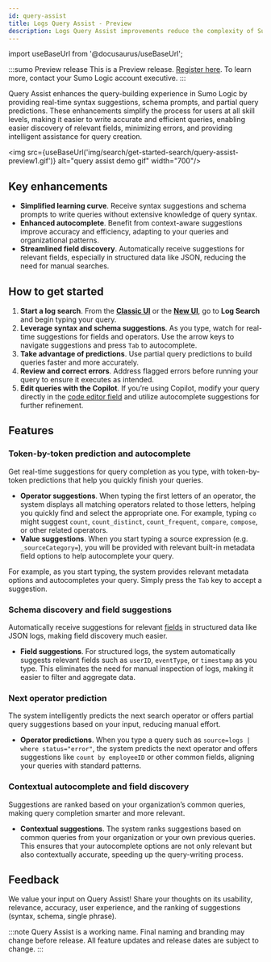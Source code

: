 ```yaml
---
id: query-assist
title: Logs Query Assist - Preview
description: Logs Query Assist improvements reduce the complexity of Sumo Logic’s query language, making it easier to discover relevant fields, minimize errors, and benefit from intelligent query-building assistance.
---
```


<head>
  <meta name="robots" content="noindex" />
</head>

import useBaseUrl from '@docusaurus/useBaseUrl';

:::sumo Preview release
This is a Preview release. [Register here](https://docs.google.com/forms/d/e/1FAIpQLSdtmzRn1NyAdk1rXGZrJrpQQwR2i9FKOYd3uKLwEzrkZGVrwQ/viewform). To learn more, contact your Sumo Logic account executive.
:::

Query Assist enhances the query-building experience in Sumo Logic by providing real-time syntax suggestions, schema prompts, and partial query predictions. These enhancements simplify the process for users at all skill levels, making it easier to write accurate and efficient queries, enabling easier discovery of relevant fields, minimizing errors, and providing intelligent assistance for query creation.

<img src={useBaseUrl('img/search/get-started-search/query-assist-preview1.gif')} alt="query assist demo gif" width="700"/>

## Key enhancements

* **Simplified learning curve**. Receive syntax suggestions and schema prompts to write queries without extensive knowledge of query syntax.
* **Enhanced autocomplete**. Benefit from context-aware suggestions improve accuracy and efficiency, adapting to your queries and organizational patterns.
* **Streamlined field discovery**. Automatically receive suggestions for relevant fields, especially in structured data like JSON, reducing the need for manual searches.

## How to get started

1. **Start a log search**. From the [**Classic UI**](/docs/get-started/sumo-logic-ui-classic) or the [**New UI**](/docs/get-started/sumo-logic-ui), go to **Log Search** and begin typing your query.
2. **Leverage syntax and schema suggestions**. As you type, watch for real-time suggestions for fields and operators. Use the arrow keys to navigate suggestions and press `Tab` to autocomplete.
3. **Take advantage of predictions**. Use partial query predictions to build queries faster and more accurately.
4. **Review and correct errors**. Address flagged errors before running your query to ensure it executes as intended.  
5. **Edit queries with the Copilot**. If you’re using Copilot, modify your query directly in the [code editor field](/docs/search/copilot/#edit-query-code) and utilize autocomplete suggestions for further refinement.

## Features

### Token-by-token prediction and autocomplete

Get real-time suggestions for query completion as you type, with token-by-token predictions that help you quickly finish your queries.

* **Operator suggestions**. When typing the first letters of an operator, the system displays all matching operators related to those letters, helping you quickly find and select the appropriate one. For example, typing `co` might suggest `count`, `count_distinct`, `count_frequent`, `compare`, `compose`, or other related operators.
* **Value suggestions**. When you start typing a source expression (e.g. `_sourceCategory=`), you will be provided with relevant built-in metadata field options to help autocomplete your query.

For example, as you start typing, the system provides relevant metadata options and autocompletes your query. Simply press the `Tab` key to accept a suggestion.  

### Schema discovery and field suggestions

Automatically receive suggestions for relevant [fields](/docs/manage/fields) in structured data like JSON logs, making field discovery much easier.

* **Field suggestions**. For structured logs, the system automatically suggests relevant fields such as `userID`, `eventType`, or `timestamp` as you type. This eliminates the need for manual inspection of logs, making it easier to filter and aggregate data.

### Next operator prediction

The system intelligently predicts the next search operator or offers partial query suggestions based on your input, reducing manual effort.

* **Operator predictions**. When you type a query such as `source=logs | where status="error"`, the system predicts the next operator and offers suggestions like `count by employeeID` or other common fields, aligning your queries with standard patterns.

### Contextual autocomplete and field discovery

Suggestions are ranked based on your organization’s common queries, making query completion smarter and more relevant.

* **Contextual suggestions**. The system ranks suggestions based on common queries from your organization or your own previous queries. This ensures that your autocomplete options are not only relevant but also contextually accurate, speeding up the query-writing process.

<!-- hold off
### Need more help?
Try [Sumo Logic Copilot](/docs/search/copilot), our AI-powered assistant that helps you write and execute natural language log search queries.
Copilot with Query Assist video: https://docs.google.com/presentation/d/1HCaXROM6zrnapLaLo3gDm-S1uQPGAS0p9AquuLwiFXA/edit#slide=id.g3145b7936cd_0_8 -->

## Feedback

We value your input on Query Assist! Share your thoughts on its usability, relevance, accuracy, user experience, and the ranking of suggestions (syntax, schema, single phrase).

:::note
Query Assist is a working name. Final naming and branding may change before release. All feature updates and release dates are subject to change.
:::

<!--
Phased Availability:

* **Phase 1**. Token-by-token prediction, metadata autocomplete, and basic schema suggestions.
* **Phase 2**. Enhanced operator predictions, full query suggestions, and advanced schema discovery.
* **Phase 3**. Real-time error feedback, more contextual suggestions, and query pattern-based improvements.
-->
